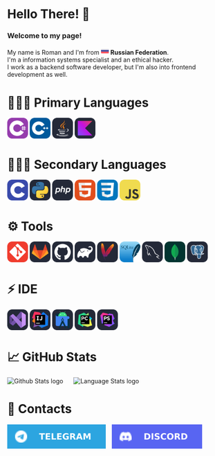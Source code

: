 <h1>Hello There! 👋</h1>

<h3>Welcome to my page!</h3>

<p>
  My name is Roman and I'm from <img src="./Icons/RussianFlag.png" width="18"/> <b>Russian Federation</b>.
  <br/>I'm a information systems specialist and an ethical hacker.
  <br/>I work as a backend software developer, but I'm also into frontend development as well.
</p>

<h1>👩🏻‍💻 Primary Languages</h1>
<p>
  <a href="https://learn.microsoft.com/ru-ru/dotnet/csharp/"><img src="./Icons/CS.svg" width="48"/></a>
  <a href="https://learn.microsoft.com/ru-ru/cpp/cpp/?view=msvc-170"><img src="./Icons/CPP.svg" width="48"/></a>
  <a href="https://www.java.com/en/"><img src="./Icons/Java.svg" width="48"/></a>
  <a href="https://kotlinlang.org/"><img src="./Icons/Kotlin.svg" width="48"/></a>
</p>

<h1>👩🏻‍💻 Secondary Languages</h1>
<p>
  <a href="https://learn.microsoft.com/ru-ru/cpp/c-language/?view=msvc-170"><img src="./Icons/C.svg" width="48"/></a>
  <a href="https://www.python.org/"><img src="./Icons/Python.svg" width="48"/></a>
  <a href="https://www.php.net/"><img src="./Icons/PHP.svg" width="48"/></a>
  <a href="https://developer.mozilla.org/ru/docs/Learn/Getting_started_with_the_web/HTML_basics"><img src="./Icons/HTML.svg" width="48"/></a>
  <a href="https://developer.mozilla.org/ru/docs/Learn/Getting_started_with_the_web/CSS_basics"><img src="./Icons/CSS.svg" width="48"/></a>
  <a href="https://developer.mozilla.org/en-US/docs/Web/JavaScript"><img src="./Icons/JavaScript.svg" width="48"/></a>
</p>

<h1>⚙️ Tools</h1>
<p>
  <a href="https://git-scm.com/"><img src="./Icons/Git.svg" width="48"/></a>
  <a href="https://about.gitlab.com/"><img src="./Icons/GitLab.svg" width="48"/></a>
  <a href="https://github.com/"><img src="./Icons/GitHub.svg" width="48"/></a>
  <a href="https://gradle.org/"><img src="./Icons/Gradle.svg" width="48"/></a>
  <a href="https://maven.apache.org/"><img src="./Icons/Maven.svg" width="48"/></a>
  <a href="https://www.sqlite.org/"><img src="./Icons/SQLite.svg" width="48"/></a>
  <a href="https://www.mysql.com/"><img src="./Icons/MySQL.svg" width="48"/></a>
  <a href="https://www.mongodb.com/"><img src="./Icons/MongoDB.svg" width="48"/></a>
  <a href="https://www.postgresql.org/"><img src="./Icons/PostgreSQL.svg" width="48"/></a>
</p>

<h1>⚡ IDE</h1>
<p>
  <a href="https://visualstudio.microsoft.com/downloads/"><img src="./Icons/VisualStudio.svg" width="48"/></a>
  <a href="https://www.jetbrains.com/ru-ru/idea/"><img src="./Icons/Idea.svg" width="48"/></a>
  <a href="https://developer.android.com/studio"><img src="./Icons/AndroidStudio.svg" width="48"/></a>
  <a href="https://www.jetbrains.com/pycharm/"><img src="./Icons/PyCharm.svg" width="48"/></a>
  <a href="https://www.jetbrains.com/phpstorm/"><img src="./Icons/PhpStorm.svg" width="48"/></a>
</p>

<h1>📈 GitHub Stats</h1>
<p>
  <img src="https://github-readme-stats.vercel.app/api?username=Kise1ev&show_icons=true&theme=dark" alt="Github Stats logo" style="margin-right: 20px;"/>
  <img src="https://github-readme-stats.vercel.app/api/top-langs/?username=Kise1ev&layout=compact&theme=dark" alt="Language Stats logo"/>
</p>

<h1>💬 Contacts</h1>
<p>
    <a href="https://t.me/kisxlka"><img src="./Icons/Telegram-Square.svg" style="margin-right: 10px;"/></a>
    <a href="https://discordapp.com/users/1013231151177023559"><img src="./Icons/Discord-Square.svg" style="margin-right: 10px;"/></a>
</p>
